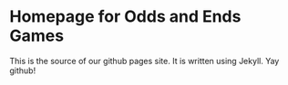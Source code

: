 # Homepage for Odds and Ends Games

This is the source of our github pages site. It is written using Jekyll. Yay github!

